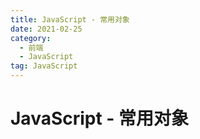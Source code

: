 ```yaml
---
title: JavaScript - 常用对象
date: 2021-02-25
category:
  - 前端
  - JavaScript
tag: JavaScript
---
```


# JavaScript - 常用对象
